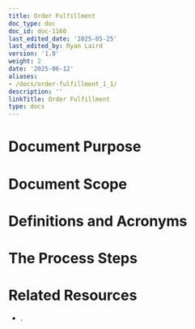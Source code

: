 ```yaml
---
title: Order Fulfillment
doc_type: doc
doc_id: doc-1160
last_edited_date: '2025-05-25'
last_edited_by: Ryan Laird
version: '1.0'
weight: 2
date: '2025-06-12'
aliases:
- /docs/order-fulfillment_1_1/
description: ''
linkTitle: Order Fulfillment
type: docs
---
```


# Document Purpose

<!-- Unsupported block type: divider -->

<!-- Unsupported block type: unsupported -->



# Document Scope

<!-- Unsupported block type: divider -->

<!-- Unsupported block type: unsupported -->

# Definitions and Acronyms

<!-- Unsupported block type: divider -->

<!-- Unsupported block type: child_database -->

# The Process Steps

<!-- Unsupported block type: divider -->

<!-- Unsupported block type: unsupported -->

<!-- Unsupported block type: table_of_contents -->



# Related Resources

<!-- Unsupported block type: divider -->

- .
